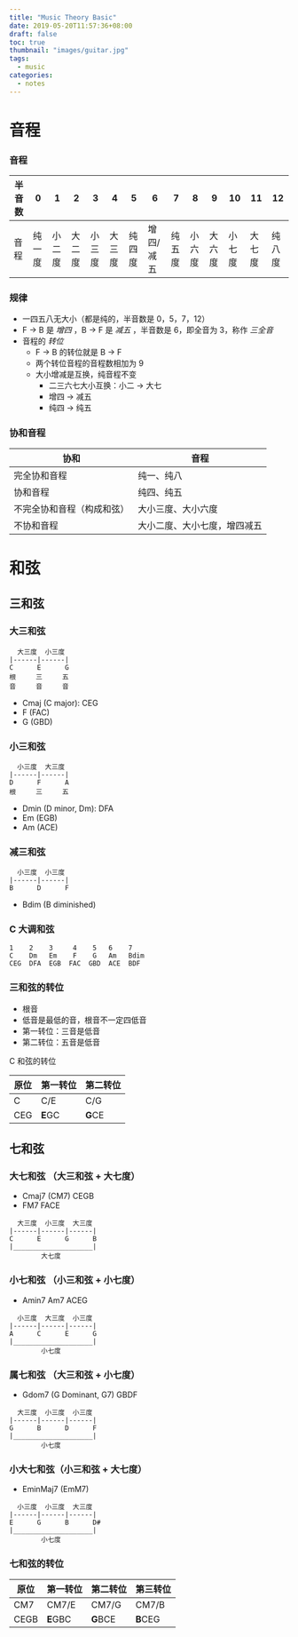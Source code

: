 ```yaml
---
title: "Music Theory Basic"
date: 2019-05-20T11:57:36+08:00
draft: false
toc: true
thumbnail: "images/guitar.jpg"
tags:
  - music
categories:
  - notes
---
```


# 音程

### 音程

半音数 | 0 | 1 | 2 | 3 | 4 | 5 | 6 | 7 | 8 | 9 | 10 | 11 | 12
---|---|---|---|---|---|---|---|---|---|---|---|---|---
音程|纯一度|小二度|大二度|小三度|大三度|纯四度|增四/减五|纯五度|小六度|大六度|小七度|大七度|纯八度

### 规律

- 一四五八无大小（都是纯的，半音数是 0，5，7，12）
- F -> B 是 *增四* ，B -> F 是 *减五* ，半音数是 6，即全音为 3，称作 *三全音*
- 音程的 *转位*
  - F -> B 的转位就是 B -> F
  - 两个转位音程的音程数相加为 9
  - 大小增减是互换，纯音程不变
    - 二三六七大小互换：小二 -> 大七
    - 增四 -> 减五
    - 纯四 -> 纯五

### 协和音程

|协和|音程|
|---|---|
|完全协和音程|纯一、纯八|
|协和音程|纯四、纯五|
|不完全协和音程（构成和弦）|大小三度、大小六度|
|不协和音程|大小二度、大小七度，增四减五|

# 和弦

## 三和弦

### 大三和弦

```
  大三度  小三度
|------|------|
C      E      G
根     三     五
音     音     音
```

- Cmaj (C major): CEG
- F (FAC)
- G (GBD)

### 小三和弦

```
  小三度  大三度
|------|------|
D      F      A
根     三     五
```

- Dmin (D minor, Dm): DFA
- Em (EGB)
- Am (ACE)

### 减三和弦

```
  小三度  小三度
|------|------|
B      D      F
```

- Bdim (B diminished)

### C 大调和弦

```
1    2    3     4    5   6    7
C    Dm   Em    F    G   Am   Bdim
CEG  DFA  EGB  FAC  GBD  ACE  BDF
```

### 三和弦的转位

- 根音
- 低音是最低的音，根音不一定四低音
- 第一转位：三音是低音
- 第二转位：五音是低音

C 和弦的转位

|原位|第一转位|第二转位|
|---|---|---|
|C|C/E|C/G|
|CEG|**E**GC|**G**CE|


## 七和弦

### 大七和弦 （大三和弦 + 大七度）

- Cmaj7 (CM7) CEGB
- FM7 FACE

```
  大三度  小三度  大三度
|------|------|------|
C      E      G      B
|____________________|
        大七度
```

### 小七和弦 （小三和弦 + 小七度）

- Amin7 Am7 ACEG

```
  小三度  大三度  小三度
|------|------|------|
A      C      E      G
|____________________|
        小七度
```

### 属七和弦 （大三和弦 + 小七度）

- Gdom7 (G Dominant, G7) GBDF

```
  大三度  小三度  小三度
|------|------|------|
G      B      D      F
|____________________|
        小七度
```

### 小大七和弦（小三和弦 + 大七度）

- EminMaj7 (EmM7)

```
  小三度  小三度  大三度
|------|------|------|
E      G      B      D#
|____________________|
        小七度
```

### 七和弦的转位

|原位|第一转位|第二转位|第三转位|
|---|---|---|---|
|CM7|CM7/E|CM7/G|CM7/B|
|CEGB|**E**GBC|**G**BCE|**B**CEG|


